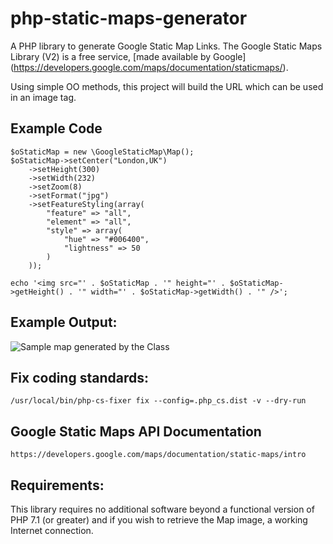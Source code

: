 # php-static-maps-generator
A PHP library to generate Google Static Map Links. The Google Static Maps Library (V2) is a free service, [made available by Google] (https://developers.google.com/maps/documentation/staticmaps/).

Using simple OO methods, this project will build the URL which can be used in an image tag.


## Example Code
```
$oStaticMap = new \GoogleStaticMap\Map();
$oStaticMap->setCenter("London,UK")
    ->setHeight(300)
    ->setWidth(232)
    ->setZoom(8)
    ->setFormat("jpg")
    ->setFeatureStyling(array(
        "feature" => "all",
        "element" => "all",
        "style" => array(
            "hue" => "#006400",
            "lightness" => 50
        )
    ));

echo '<img src="' . $oStaticMap . '" height="' . $oStaticMap->getHeight() . '" width="' . $oStaticMap->getWidth() . '" />';
```

## Example Output:
![Sample map generated by the Class](http://maps.google.com/maps/api/staticmap?center=London%2CUK&zoom=8&language=en-GB&maptype=roadmap&format=jpg&size=232x300&scale=1&style=feature:all|element:all|lightness:50|hue:0x006400&sensor=false)


## Fix coding standards:
    /usr/local/bin/php-cs-fixer fix --config=.php_cs.dist -v --dry-run


## Google Static Maps API Documentation
    https://developers.google.com/maps/documentation/static-maps/intro

## Requirements:
This library requires no additional software beyond  a functional version of PHP
7.1 (or greater) and if you wish to retrieve the Map image, a working Internet
connection.